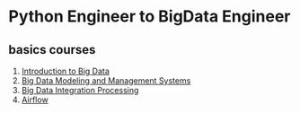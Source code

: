 # Python Engineer to BigData Engineer

## basics courses
1. [Introduction to Big Data](introduction/README.md)
2. [Big Data Modeling and Management Systems](modeling_management/README.md)
3. [Big Data Integration Processing](integration_processing/README.md)
4. [Airflow](airflow/README.md)